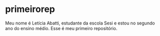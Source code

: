# primeirorep
Meu nome é Letícia Abatti, estudante da escola Sesi e estou no segundo ano do ensino médio. 
Esse é meu primeiro repositório.
